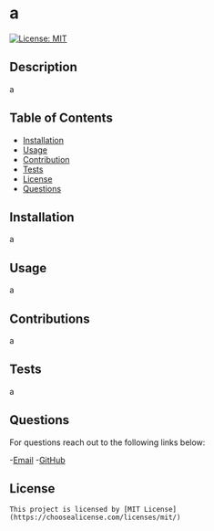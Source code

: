 # a

  [![License: MIT](https://img.shields.io/badge/License-MIT-yellow.svg)](https://opensource.org/licenses/MIT)

  ## Description

  a

  ## Table of Contents
  - [Installation](#installation)
  - [Usage](#usage)
  - [Contribution](#contributions)
  - [Tests](#tests)
  - [License](#license)
  - [Questions](#questions)

  ## Installation
  a

  ## Usage
  a

  ## Contributions
  a
  
  ## Tests
  a

  ## Questions
  For questions reach out to the following links below: 

  -[Email](mailto:a)
  -[GitHub](https://www.github.com/a)

  ## License
    This project is licensed by [MIT License](https://choosealicense.com/licenses/mit/)

  
